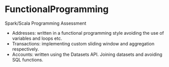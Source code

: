 # FunctionalProgramming
Spark/Scala Programming Assessment
- Addresses: written in a functional programming style avoiding the use of variables and loops etc.
- Transactions: implementing custom sliding window and aggregation respectively.
- Accounts: written using the Datasets API. Joining datasets and avoiding SQL functions.
